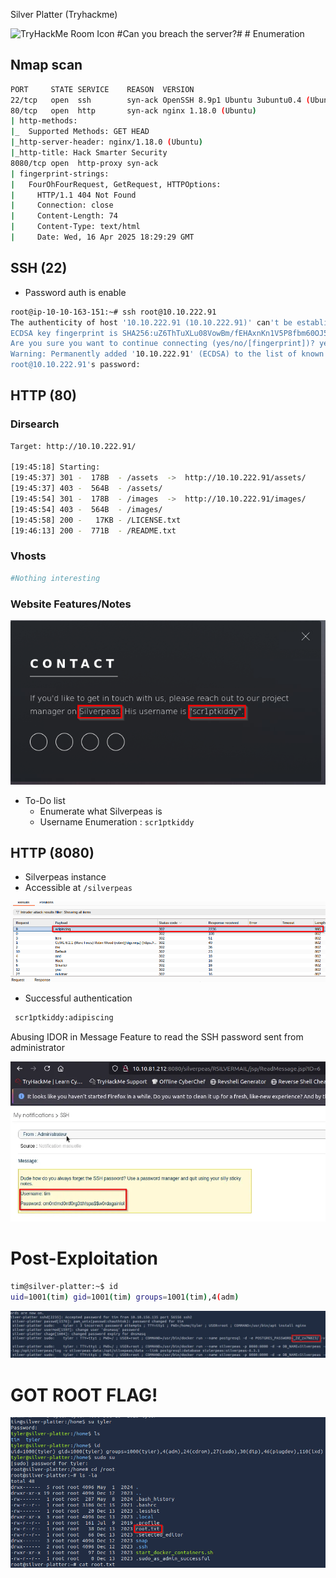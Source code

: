 Silver Platter (Tryhackme)

<img src="https://tryhackme-images.s3.amazonaws.com/room-icons/5f9c7574e201fe31dad228fc-1718362240227" alt="TryHackMe Room Icon" width="150"/>
#Can you breach the server?#
# Enumeration

## Nmap scan

```bash
PORT     STATE SERVICE    REASON  VERSION
22/tcp   open  ssh        syn-ack OpenSSH 8.9p1 Ubuntu 3ubuntu0.4 (Ubuntu Linux; protocol 2.0)
80/tcp   open  http       syn-ack nginx 1.18.0 (Ubuntu)
| http-methods: 
|_  Supported Methods: GET HEAD
|_http-server-header: nginx/1.18.0 (Ubuntu)
|_http-title: Hack Smarter Security
8080/tcp open  http-proxy syn-ack
| fingerprint-strings: 
|   FourOhFourRequest, GetRequest, HTTPOptions: 
|     HTTP/1.1 404 Not Found
|     Connection: close
|     Content-Length: 74
|     Content-Type: text/html
|     Date: Wed, 16 Apr 2025 18:29:29 GMT

```

## SSH (22)

- Password auth is enable

```bash
root@ip-10-10-163-151:~# ssh root@10.10.222.91
The authenticity of host '10.10.222.91 (10.10.222.91)' can't be established.
ECDSA key fingerprint is SHA256:uZ6ThTuXLu08VowBm/fEHAxnKn1V5P8fbm60OJ5HcE8.
Are you sure you want to continue connecting (yes/no/[fingerprint])? yes
Warning: Permanently added '10.10.222.91' (ECDSA) to the list of known hosts.
root@10.10.222.91's password:

```

## HTTP (80)

### Dirsearch

```bash
Target: http://10.10.222.91/

[19:45:18] Starting: 
[19:45:37] 301 -  178B  - /assets  ->  http://10.10.222.91/assets/
[19:45:37] 403 -  564B  - /assets/
[19:45:54] 301 -  178B  - /images  ->  http://10.10.222.91/images/
[19:45:54] 403 -  564B  - /images/
[19:45:58] 200 -   17KB - /LICENSE.txt
[19:46:13] 200 -  771B  - /README.txt
```

### Vhosts

```bash
#Nothing interesting
```

### Website Features/Notes

![image.png](https://github.com/HeinPyaeSoneShein/CTF-Write-up/blob/main/Silver%20Platter%20(THM)/Images/image%20(1).png?raw=true)

- To-Do list
    - Enumerate what Silverpeas is
    - Username Enumeration : `scr1ptkiddy`

## HTTP (8080)

- Silverpeas instance
- Accessible at  `/silverpeas`

![image.png](https://github.com/HeinPyaeSoneShein/CTF-Write-up/blob/main/Silver%20Platter%20(THM)/Images/image%20(3).png?raw=true)

- Successful authentication

```bash
 scr1ptkiddy:adipiscing
```

Abusing IDOR in Message Feature to read the SSH password sent from administrator

![image.png](https://github.com/HeinPyaeSoneShein/CTF-Write-up/blob/main/Silver%20Platter%20(THM)/Images/image%20(4).png?raw=true)

# Post-Exploitation

```bash
tim@silver-platter:~$ id
uid=1001(tim) gid=1001(tim) groups=1001(tim),4(adm)
```

![image.png](https://github.com/HeinPyaeSoneShein/CTF-Write-up/blob/main/Silver%20Platter%20(THM)/Images/image%20(5).png?raw=true)

# GOT ROOT FLAG!

![image.png](https://github.com/HeinPyaeSoneShein/CTF-Write-up/blob/main/Silver%20Platter%20(THM)/Images/image%20(6).png?raw=true)
